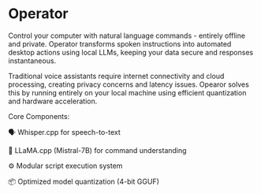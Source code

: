# Operator
 
Control your computer with natural language commands - entirely offline and private. Operator transforms spoken instructions into automated desktop actions using local LLMs, keeping your data secure and responses instantaneous.

Traditional voice assistants require internet connectivity and cloud processing, creating privacy concerns and latency issues. Opearor solves this by running entirely on your local machine using efficient quantization and hardware acceleration.

Core Components:

🗣️ Whisper.cpp for speech-to-text

🧠 LLaMA.cpp (Mistral-7B) for command understanding

⚙️ Modular script execution system

📦 Optimized model quantization (4-bit GGUF)
